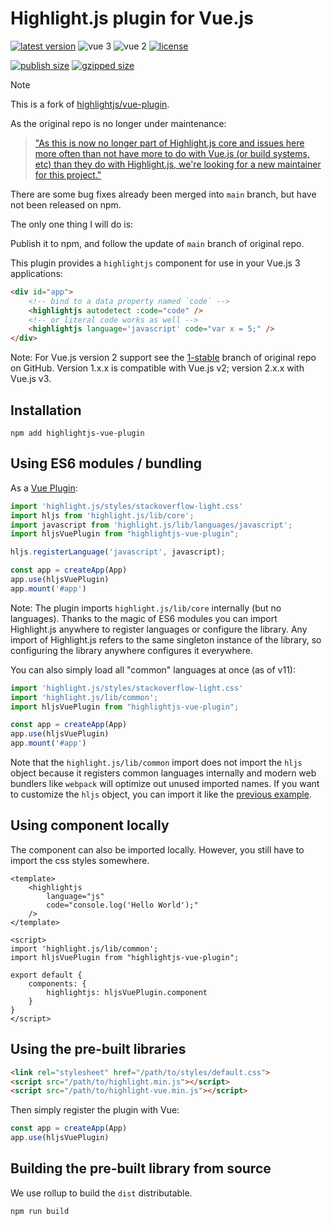 # Highlight.js plugin for Vue.js

[![latest version](https://badgen.net/npm/v/highlightjs-vue-plugin/latest?label=latest)](https://www.npmjs.com/package/highlightjs-vue-plugin)
![vue 3](https://badgen.net/badge/vue/3/green)
![vue 2](https://badgen.net/badge/vue/2/green)
[![license](https://badgen.net/github/license/lumirelle/highlightjs-vue-plugin?color=cyan)](https://github.com/lumirelle/highlightjs-vue-plugin/blob/main/LICENSE)

[![publish size](https://badgen.net/packagephobia/publish/highlightjs-vue-plugin?label=size)](https://packagephobia.com/result?p=highlightjs-vue-plugin)
[![gzipped size](https://badgen.net/bundlephobia/minzip/highlightjs-vue-plugin?label=gzipped)](https://bundlephobia.com/result?p=highlightjs-vue-plugin)

> [!Note]
>
> This is a fork of [highlightjs/vue-plugin](https://github.com/highlightjs/vue-plugin).
>
> As the original repo is no longer under maintenance:
>
> > ["As this is now no longer part of Highlight.js core and issues here more often than not have more to do with Vue.js (or build systems, etc) than they do with Highlight.js, we're looking for a new maintainer for this project."](https://github.com/highlightjs/vue-plugin/issues/19#issue-1020216410)
> 
> There are some bug fixes already been merged into `main` branch, but have not been released on npm.
>
> The only one thing I will do is:
> 
> Publish it to npm, and follow the update of `main` branch of original repo.

This plugin provides a `highlightjs` component for use in your Vue.js 3 applications:

```html
<div id="app">
    <!-- bind to a data property named `code` -->
    <highlightjs autodetect :code="code" />
    <!-- or literal code works as well -->
    <highlightjs language='javascript' code="var x = 5;" />
</div>
```

Note: For Vue.js version 2 support see the [1-stable](https://github.com/highlightjs/vue-plugin/tree/1-stable) branch of original repo on GitHub.  Version 1.x.x is compatible with Vue.js v2; version 2.x.x with Vue.js v3.

## Installation

```shell
npm add highlightjs-vue-plugin
```

## Using ES6 modules / bundling

As a [Vue Plugin](https://vuejs.org/guide/reusability/plugins.html):

```js
import 'highlight.js/styles/stackoverflow-light.css'
import hljs from 'highlight.js/lib/core';
import javascript from 'highlight.js/lib/languages/javascript';
import hljsVuePlugin from "highlightjs-vue-plugin";

hljs.registerLanguage('javascript', javascript);

const app = createApp(App)
app.use(hljsVuePlugin)
app.mount('#app')
```

Note: The plugin imports `highlight.js/lib/core` internally (but no languages).  Thanks to the magic of ES6 modules you can import Highlight.js anywhere to register languages or configure the library.  Any import of Highlight.js refers to the same singleton instance of the library, so configuring the library anywhere configures it everywhere.

You can also simply load all "common" languages at once (as of v11):

```js
import 'highlight.js/styles/stackoverflow-light.css'
import 'highlight.js/lib/common';
import hljsVuePlugin from "highlightjs-vue-plugin";

const app = createApp(App)
app.use(hljsVuePlugin)
app.mount('#app')
```

Note that the `highlight.js/lib/common` import does not import the `hljs` object because it registers common languages internally and modern web bundlers like `webpack` will optimize out unused imported names. If you want to customize the `hljs` object, you can import it like the [previous example](#using-es6-modules--bundling).

## Using component locally

The component can also be imported locally.  However, you still have to import the css styles somewhere.

```vue
<template>
    <highlightjs
        language="js"
        code="console.log('Hello World');"
    />
</template>

<script>
import 'highlight.js/lib/common';
import hljsVuePlugin from "highlightjs-vue-plugin";

export default {
    components: {
        highlightjs: hljsVuePlugin.component
    }
}
</script>
```

## Using the pre-built libraries

```html
<link rel="stylesheet" href="/path/to/styles/default.css">
<script src="/path/to/highlight.min.js"></script>
<script src="/path/to/highlight-vue.min.js"></script>
```

Then simply register the plugin with Vue:

```js
const app = createApp(App)
app.use(hljsVuePlugin)
```

## Building the pre-built library from source

We use rollup to build the `dist` distributable.

```
npm run build
```
